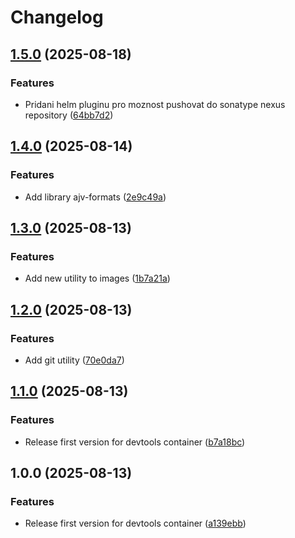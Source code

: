 # Changelog

## [1.5.0](https://github.com/Cloud-for-You/devtools-container/compare/v1.4.0...v1.5.0) (2025-08-18)


### Features

* Pridani helm pluginu pro moznost pushovat do sonatype nexus repository ([64bb7d2](https://github.com/Cloud-for-You/devtools-container/commit/64bb7d29570c4c2e3edbb5d292199810471c848f))

## [1.4.0](https://github.com/Cloud-for-You/devtools-container/compare/v1.3.0...v1.4.0) (2025-08-14)


### Features

* Add library ajv-formats ([2e9c49a](https://github.com/Cloud-for-You/devtools-container/commit/2e9c49a3a7b8c002f8d898ea27a813dfd24995b4))

## [1.3.0](https://github.com/Cloud-for-You/devtools-container/compare/v1.2.0...v1.3.0) (2025-08-13)


### Features

* Add new utility to images ([1b7a21a](https://github.com/Cloud-for-You/devtools-container/commit/1b7a21ab222ee29556631f63f16b28e61f478207))

## [1.2.0](https://github.com/Cloud-for-You/devtools-container/compare/v1.1.0...v1.2.0) (2025-08-13)


### Features

* Add git utility ([70e0da7](https://github.com/Cloud-for-You/devtools-container/commit/70e0da7f416a47c785b005fca31b440d31afe5ad))

## [1.1.0](https://github.com/Cloud-for-You/devtools-container/compare/v1.0.0...v1.1.0) (2025-08-13)


### Features

* Release first version for devtools container ([b7a18bc](https://github.com/Cloud-for-You/devtools-container/commit/b7a18bc601e68e92b6b74477daa6a68971d617bc))

## 1.0.0 (2025-08-13)


### Features

* Release first version for devtools container ([a139ebb](https://github.com/Cloud-for-You/devtools-container/commit/a139ebbe78f88b7854bb57ce637d2f0766831455))
